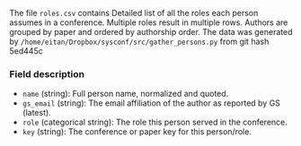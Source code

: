 The file `roles.csv` contains Detailed list of all the roles each person assumes in a conference. Multiple roles result in multiple rows. Authors are grouped by paper and ordered by authorship order.
The data was generated by `/home/eitan/Dropbox/sysconf/src/gather_persons.py` from git hash 5ed445c


### Field description

  * `name` (string): Full person name, normalized and quoted.
  * `gs_email` (string): The email affiliation of the author as reported by GS (latest).
  * `role` (categorical string): The role this person served in the conference.
  * `key` (string): The conference or paper key for this person/role.

